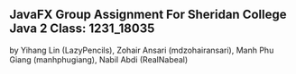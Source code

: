 ## JavaFX Group Assignment For Sheridan College Java 2 Class: 1231_18035

by
Yihang Lin (LazyPencils), 
Zohair Ansari (mdzohairansari), 
Manh Phu Giang (manhphugiang),
Nabil Abdi (RealNabeal)
